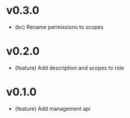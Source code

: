 # v0.3.0

- (bc) Rename permissions to scopes

# v0.2.0

- (feature) Add description and scopes to role

# v0.1.0

- (feature) Add management api
